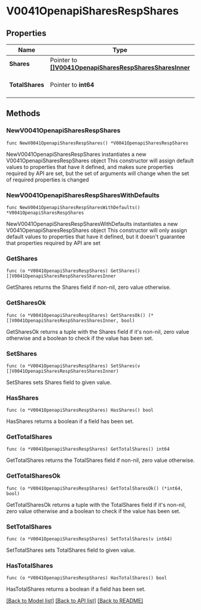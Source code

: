 # V0041OpenapiSharesRespShares

## Properties

Name | Type | Description | Notes
------------ | ------------- | ------------- | -------------
**Shares** | Pointer to [**[]V0041OpenapiSharesRespSharesSharesInner**](V0041OpenapiSharesRespSharesSharesInner.md) | Assocation shares | [optional] 
**TotalShares** | Pointer to **int64** | Total number of shares | [optional] 

## Methods

### NewV0041OpenapiSharesRespShares

`func NewV0041OpenapiSharesRespShares() *V0041OpenapiSharesRespShares`

NewV0041OpenapiSharesRespShares instantiates a new V0041OpenapiSharesRespShares object
This constructor will assign default values to properties that have it defined,
and makes sure properties required by API are set, but the set of arguments
will change when the set of required properties is changed

### NewV0041OpenapiSharesRespSharesWithDefaults

`func NewV0041OpenapiSharesRespSharesWithDefaults() *V0041OpenapiSharesRespShares`

NewV0041OpenapiSharesRespSharesWithDefaults instantiates a new V0041OpenapiSharesRespShares object
This constructor will only assign default values to properties that have it defined,
but it doesn't guarantee that properties required by API are set

### GetShares

`func (o *V0041OpenapiSharesRespShares) GetShares() []V0041OpenapiSharesRespSharesSharesInner`

GetShares returns the Shares field if non-nil, zero value otherwise.

### GetSharesOk

`func (o *V0041OpenapiSharesRespShares) GetSharesOk() (*[]V0041OpenapiSharesRespSharesSharesInner, bool)`

GetSharesOk returns a tuple with the Shares field if it's non-nil, zero value otherwise
and a boolean to check if the value has been set.

### SetShares

`func (o *V0041OpenapiSharesRespShares) SetShares(v []V0041OpenapiSharesRespSharesSharesInner)`

SetShares sets Shares field to given value.

### HasShares

`func (o *V0041OpenapiSharesRespShares) HasShares() bool`

HasShares returns a boolean if a field has been set.

### GetTotalShares

`func (o *V0041OpenapiSharesRespShares) GetTotalShares() int64`

GetTotalShares returns the TotalShares field if non-nil, zero value otherwise.

### GetTotalSharesOk

`func (o *V0041OpenapiSharesRespShares) GetTotalSharesOk() (*int64, bool)`

GetTotalSharesOk returns a tuple with the TotalShares field if it's non-nil, zero value otherwise
and a boolean to check if the value has been set.

### SetTotalShares

`func (o *V0041OpenapiSharesRespShares) SetTotalShares(v int64)`

SetTotalShares sets TotalShares field to given value.

### HasTotalShares

`func (o *V0041OpenapiSharesRespShares) HasTotalShares() bool`

HasTotalShares returns a boolean if a field has been set.


[[Back to Model list]](../README.md#documentation-for-models) [[Back to API list]](../README.md#documentation-for-api-endpoints) [[Back to README]](../README.md)


